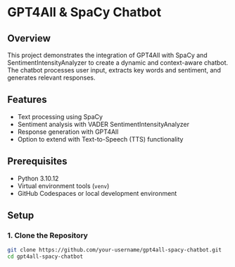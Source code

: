 # GPT4All & SpaCy Chatbot

## Overview

This project demonstrates the integration of GPT4All with SpaCy and SentimentIntensityAnalyzer to create a dynamic and context-aware chatbot. The chatbot processes user input, extracts key words and sentiment, and generates relevant responses.

## Features

- Text processing using SpaCy
- Sentiment analysis with VADER SentimentIntensityAnalyzer
- Response generation with GPT4All
- Option to extend with Text-to-Speech (TTS) functionality

## Prerequisites

- Python 3.10.12
- Virtual environment tools (`venv`)
- GitHub Codespaces or local development environment

## Setup

### 1. Clone the Repository

```bash
git clone https://github.com/your-username/gpt4all-spacy-chatbot.git
cd gpt4all-spacy-chatbot
